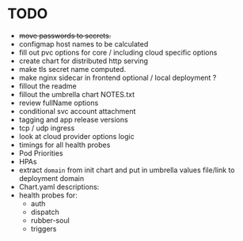 # TODO

- ~~move passwords to secrets.~~
- configmap host names to be calculated
- fill out pvc options for core / including cloud specific options
- create chart for distributed http serving
- make tls secret name computed.
- make nginx sidecar in frontend optional / local deployment ?
- fillout the readme
- fillout the umbrella chart NOTES.txt
- review fullName options
- conditional svc account attachment
- tagging and app release versions
- tcp / udp ingress
- look at cloud provider options logic
- timings for all health probes
- Pod Priorities
- HPAs
- extract `domain` from init chart and put in umbrella values file/link to deployment domain
- Chart.yaml descriptions:
- health probes for:
  - auth
  - dispatch
  - rubber-soul
  - triggers
